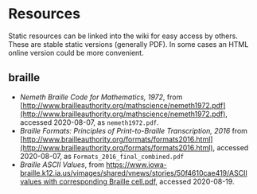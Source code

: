 # Resources

Static resources can be linked into the wiki for easy access by others.  These are stable static versions (generally PDF).  In some cases an HTML online version could be more convenient.

## braille

* _Nemeth Braille Code for Mathematics, 1972_, from [http://www.brailleauthority.org/mathscience/nemeth1972.pdf](http://www.brailleauthority.org/mathscience/nemeth1972.pdf), accessed 2020-08-07, as `nemeth1972.pdf`.
* _Braille Formats: Principles of Print-to-Braille Transcription, 2016_  from [http://www.brailleauthority.org/formats/formats2016.html](http://www.brailleauthority.org/formats/formats2016.html), accessed 2020-08-07, as `Formats_2016_final_combined.pdf`
* _Braille ASCII Values_, from [https://www.iowa-braille.k12.ia.us/vimages/shared/vnews/stories/50f4610cae419/ASCII values with corresponding Braille cell.pdf](https://www.iowa-braille.k12.ia.us/vimages/shared/vnews/stories/50f4610cae419/ASCII%20values%20with%20corresponding%20Braille%20cell.pdf), accessed 2020-08-19.
